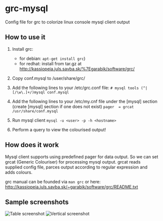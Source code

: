 grc-mysql
====================
Config file for grc to colorize linux console mysql client output

How to use it
-------------
1. Install grc:
   - for debian: `apt-get install grc`)
   - for redhat: install from tar.gz at http://kassiopeia.juls.savba.sk/%7Egarabik/software/grc/

2. Copy conf.mysql to /user/share/grc/

3. Add the following lines to your /etc/grc.conf file:
`# mysql tools
(^|[/\w\.]+/)mysql
conf.mysql`

4. Add the following lines to your /etc/my.cnf file under the [mysql] section (create [mysql] section if one does not exist)
`pager  = grcat /usr/share/conf.mysql`

5. Run mysql client `mysql -u <user> -p -h <hostname>`

6. Perform a query to view the colourised output!

How does it work
----------------
Mysql client supports using predefined pager for data output.
So we can set grcat (Generic Colouriser) for processing mysql output.
grcat reads supplied config file, parces output according to regular expression and adds colours.

grc manual can be founded via `man grc` or here: http://kassiopeia.juls.savba.sk/~garabik/software/grc/README.txt

Sample screenshots
------------------

![Table screenshot](https://raw.github.com/nitso/colour-mysql-console/master/Screen_table.png)
![Vertical screenshot](https://raw.github.com/nitso/colour-mysql-console/master/Screen_G.png)
